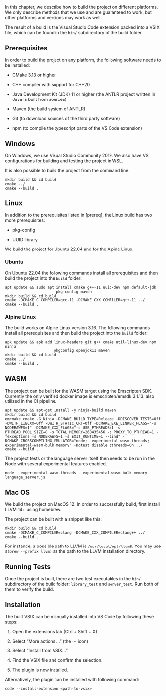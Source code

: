 In this chapter, we describe how to build the project on different platforms. We only describe methods that we use and are guaranteed to work, but other platforms and versions may work as well.

The result of a build is the Visual Studio Code extension packed into a VSIX file, which can be found in the `bin/` subdirectory of the build folder.

Prerequisites
-------------

In order to build the project on any platform, the following software needs to be installed:

-   CMake 3.13 or higher

-   C++ compiler with support for C++20

-   Java Development Kit (JDK) 11 or higher (the ANTLR project written in Java is built from sources)

-   Maven (the build system of ANTLR)

-   Git (to download sources of the third party software)

-   npm (to compile the typescript parts of the VS Code extension)

Windows
-------

On Windows, we use Visual Studio Community 2019. We also have VS configurations for building and testing the project in WSL.

It is also possible to build the project from the command line:

    mkdir build && cd build
    cmake ../
    cmake --build .

Linux
-----
In addition to the prerequisites listed in \[prereq\], the Linux build has two more prerequisites:

-   pkg-config

-   UUID library

We build the project for Ubuntu 22.04 and for the Alpine Linux.

### Ubuntu

On Ubuntu 22.04 the following commands install all prerequisites and then build the project into the `build` folder:

    apt update && sudo apt install cmake g++-11 uuid-dev npm default-jdk
                           pkg-config maven
    mkdir build && cd build
    cmake -DCMAKE_C_COMPILER=gcc-11 -DCMAKE_CXX_COMPILER=g++-11 ../
    cmake --build .

### Alpine Linux

The build works on Alpine Linux version 3.16. The following commands install all prerequisites and then build the project into the `build` folder:

    apk update && apk add linux-headers git g++ cmake util-linux-dev npm ninja
                          pkgconfig openjdk11 maven
    mkdir build && cd build
    cmake ../
    cmake --build .

WASM
----

The project can be built for the WASM target using the Emscripten SDK. Currently the only verified docker image is emscripten/emsdk:3.1.13, also utilized in the CI pipeline.

    apt update && apt-get install -y ninja-build maven
    mkdir build && cd build
    emcmake cmake -G Ninja -DCMAKE_BUILD_TYPE=Release -DDISCOVER_TESTS=Off -DWITH_LIBCXX=Off -DWITH_STATIC_CRT=Off -DCMAKE_EXE_LINKER_FLAGS="-s NODERAWFS=1" -DCMAKE_CXX_FLAGS="-s USE_PTHREADS=1 -s PTHREAD_POOL_SIZE=8 -s TOTAL_MEMORY=268435456 -s PROXY_TO_PTHREAD=1 -fexceptions -s NODERAWFS=1 -s EXIT_RUNTIME=1 --bind" -DCMAKE_CROSSCOMPILING_EMULATOR="node;--experimental-wasm-threads;--experimental-wasm-bulk-memory" -Dgtest_disable_pthreads=On ../
    cmake --build .

The project tests or the language server itself then needs to be run in the Node with several experimental features enabled.

    node --experimental-wasm-threads --experimental-wasm-bulk-memory language_server.js

Mac OS
------

We build the project on MacOS 12. In order to successfully build, first install LLVM 14+ using homebrew.

The project can be built with a snippet like this:

    mkdir build && cd build
    cmake -DCMAKE_C_COMPILER=clang -DCMAKE_CXX_COMPILER=clang++ ../
    cmake --build .

For instance, a possible path to LLVM is `/usr/local/opt/llvm8`. You may use `$(brew --prefix llvm)` as the path to the LLVM installation directory.

Running Tests
-------------

Once the project is built, there are two test executables in the `bin/` subdirectory of the build folder: `library_test` and `server_test`. Run both of them to verify the build.

Installation
------------

The built VSIX can be manually installed into VS Code by following these steps:

1.  Open the extensions tab (Ctrl + Shift + X)

2.  Select “More actions ...” (the ⋯ icon)

3.  Select “Install from VSIX...”

4.  Find the VSIX file and confirm the selection.

5.  The plugin is now installed.

Alternatively, the plugin can be installed with following command:

    code --install-extension <path-to-vsix>
